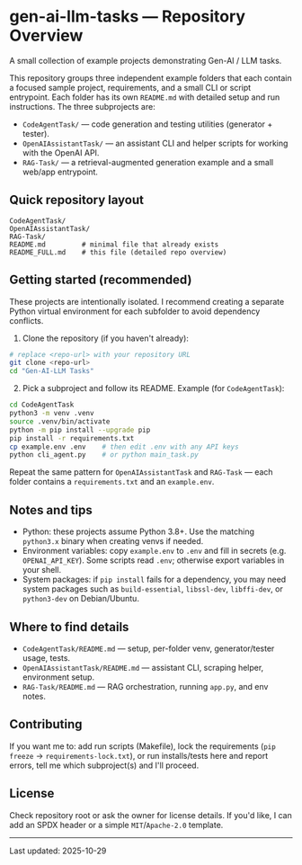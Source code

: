 # gen-ai-llm-tasks — Repository Overview

A small collection of example projects demonstrating Gen-AI / LLM tasks.

This repository groups three independent example folders that each contain a focused sample project, requirements, and a small CLI or script entrypoint. Each folder has its own `README.md` with detailed setup and run instructions. The three subprojects are:

- `CodeAgentTask/` — code generation and testing utilities (generator + tester).
- `OpenAIAssistantTask/` — an assistant CLI and helper scripts for working with the OpenAI API.
- `RAG-Task/` — a retrieval-augmented generation example and a small web/app entrypoint.

## Quick repository layout

```
CodeAgentTask/
OpenAIAssistantTask/
RAG-Task/
README.md         # minimal file that already exists
README_FULL.md    # this file (detailed repo overview)
```

## Getting started (recommended)

These projects are intentionally isolated. I recommend creating a separate Python virtual environment for each subfolder to avoid dependency conflicts.

1. Clone the repository (if you haven't already):

```bash
# replace <repo-url> with your repository URL
git clone <repo-url>
cd "Gen-AI-LLM Tasks"
```

2. Pick a subproject and follow its README. Example (for `CodeAgentTask`):

```bash
cd CodeAgentTask
python3 -m venv .venv
source .venv/bin/activate
python -m pip install --upgrade pip
pip install -r requirements.txt
cp example.env .env    # then edit .env with any API keys
python cli_agent.py    # or python main_task.py
```

Repeat the same pattern for `OpenAIAssistantTask` and `RAG-Task` — each folder contains a `requirements.txt` and an `example.env`.

## Notes and tips

- Python: these projects assume Python 3.8+. Use the matching `python3.x` binary when creating venvs if needed.
- Environment variables: copy `example.env` to `.env` and fill in secrets (e.g. `OPENAI_API_KEY`). Some scripts read `.env`; otherwise export variables in your shell.
- System packages: if `pip install` fails for a dependency, you may need system packages such as `build-essential`, `libssl-dev`, `libffi-dev`, or `python3-dev` on Debian/Ubuntu.

## Where to find details

- `CodeAgentTask/README.md` — setup, per-folder venv, generator/tester usage, tests.
- `OpenAIAssistantTask/README.md` — assistant CLI, scraping helper, environment setup.
- `RAG-Task/README.md` — RAG orchestration, running `app.py`, and env notes.

## Contributing

If you want me to: add run scripts (Makefile), lock the requirements (`pip freeze` -> `requirements-lock.txt`), or run installs/tests here and report errors, tell me which subproject(s) and I'll proceed.

## License

Check repository root or ask the owner for license details. If you'd like, I can add an SPDX header or a simple `MIT`/`Apache-2.0` template.

---

Last updated: 2025-10-29
